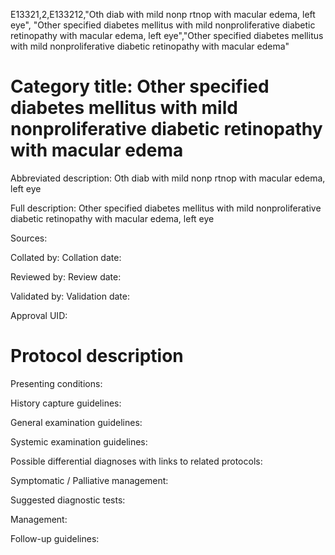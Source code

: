 E13321,2,E133212,"Oth diab with mild nonp rtnop with macular edema, left eye", "Other specified diabetes mellitus with mild nonproliferative diabetic retinopathy with macular edema, left eye","Other specified diabetes mellitus with mild nonproliferative diabetic retinopathy with macular edema"
# Category title: Other specified diabetes mellitus with mild nonproliferative diabetic retinopathy with macular edema

Abbreviated description: Oth diab with mild nonp rtnop with macular edema, left eye

Full description: Other specified diabetes mellitus with mild nonproliferative diabetic retinopathy with macular edema, left eye

Sources:

Collated by:
Collation date:

Reviewed by:
Review date:

Validated by:
Validation date:

Approval UID:

# Protocol description

Presenting conditions:

History capture guidelines:

General examination guidelines:

Systemic examination guidelines:

Possible differential diagnoses with links to related protocols:

Symptomatic / Palliative management:

Suggested diagnostic tests:

Management:

Follow-up guidelines:
